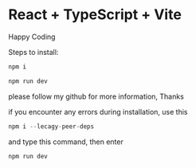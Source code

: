 # React + TypeScript + Vite

Happy Coding

Steps to install:

```js
npm i
```

```js
npm run dev
```

please follow my github for more information, Thanks

if you encounter any errors during installation, use this

```js
npm i --lecagy-peer-deps
```

and type this command, then enter

```js
npm run dev
```
